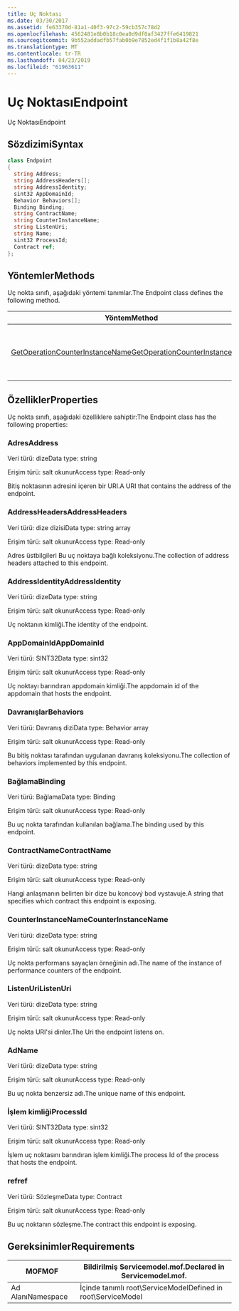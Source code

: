 ```yaml
---
title: Uç Noktası
ms.date: 03/30/2017
ms.assetid: fe63370d-81a1-40f3-97c2-59cb357c78d2
ms.openlocfilehash: 4562481e8b0b18c0ea0d9df0af3427ffe6419821
ms.sourcegitcommit: 9b552addadfb57fab0b9e7852ed4f1f1b8a42f8e
ms.translationtype: MT
ms.contentlocale: tr-TR
ms.lasthandoff: 04/23/2019
ms.locfileid: "61963611"
---
```

# <a name="endpoint"></a><span data-ttu-id="b5cbc-102">Uç Noktası</span><span class="sxs-lookup"><span data-stu-id="b5cbc-102">Endpoint</span></span>
<span data-ttu-id="b5cbc-103">Uç Noktası</span><span class="sxs-lookup"><span data-stu-id="b5cbc-103">Endpoint</span></span>  
  
## <a name="syntax"></a><span data-ttu-id="b5cbc-104">Sözdizimi</span><span class="sxs-lookup"><span data-stu-id="b5cbc-104">Syntax</span></span>  
  
```csharp
class Endpoint  
{  
  string Address;  
  string AddressHeaders[];  
  string AddressIdentity;  
  sint32 AppDomainId;  
  Behavior Behaviors[];  
  Binding Binding;  
  string ContractName;  
  string CounterInstanceName;  
  string ListenUri;  
  string Name;  
  sint32 ProcessId;  
  Contract ref;  
};  
```  
  
## <a name="methods"></a><span data-ttu-id="b5cbc-105">Yöntemler</span><span class="sxs-lookup"><span data-stu-id="b5cbc-105">Methods</span></span>  
 <span data-ttu-id="b5cbc-106">Uç nokta sınıfı, aşağıdaki yöntemi tanımlar.</span><span class="sxs-lookup"><span data-stu-id="b5cbc-106">The Endpoint class defines the following method.</span></span>  
  
|<span data-ttu-id="b5cbc-107">Yöntem</span><span class="sxs-lookup"><span data-stu-id="b5cbc-107">Method</span></span>|<span data-ttu-id="b5cbc-108">Açıklama</span><span class="sxs-lookup"><span data-stu-id="b5cbc-108">Description</span></span>|  
|------------|-----------------|  
|[<span data-ttu-id="b5cbc-109">GetOperationCounterInstanceName</span><span class="sxs-lookup"><span data-stu-id="b5cbc-109">GetOperationCounterInstanceName</span></span>](../../../../../docs/framework/wcf/diagnostics/wmi/getoperationcounterinstancename.md)|<span data-ttu-id="b5cbc-110">İşlemi performans sayacı örneği adını alır.</span><span class="sxs-lookup"><span data-stu-id="b5cbc-110">Retrieves the operation performance counter instance name</span></span>|  
  
## <a name="properties"></a><span data-ttu-id="b5cbc-111">Özellikler</span><span class="sxs-lookup"><span data-stu-id="b5cbc-111">Properties</span></span>  
 <span data-ttu-id="b5cbc-112">Uç nokta sınıfı, aşağıdaki özelliklere sahiptir:</span><span class="sxs-lookup"><span data-stu-id="b5cbc-112">The Endpoint class has the following properties:</span></span>  
  
### <a name="address"></a><span data-ttu-id="b5cbc-113">Adres</span><span class="sxs-lookup"><span data-stu-id="b5cbc-113">Address</span></span>  
 <span data-ttu-id="b5cbc-114">Veri türü: dize</span><span class="sxs-lookup"><span data-stu-id="b5cbc-114">Data type: string</span></span>  
  
 <span data-ttu-id="b5cbc-115">Erişim türü: salt okunur</span><span class="sxs-lookup"><span data-stu-id="b5cbc-115">Access type: Read-only</span></span>  
  
 <span data-ttu-id="b5cbc-116">Bitiş noktasının adresini içeren bir URI.</span><span class="sxs-lookup"><span data-stu-id="b5cbc-116">A URI that contains the address of the endpoint.</span></span>  
  
### <a name="addressheaders"></a><span data-ttu-id="b5cbc-117">AddressHeaders</span><span class="sxs-lookup"><span data-stu-id="b5cbc-117">AddressHeaders</span></span>  
 <span data-ttu-id="b5cbc-118">Veri türü: dize dizisi</span><span class="sxs-lookup"><span data-stu-id="b5cbc-118">Data type: string array</span></span>  
  
 <span data-ttu-id="b5cbc-119">Erişim türü: salt okunur</span><span class="sxs-lookup"><span data-stu-id="b5cbc-119">Access type: Read-only</span></span>  
  
 <span data-ttu-id="b5cbc-120">Adres üstbilgileri Bu uç noktaya bağlı koleksiyonu.</span><span class="sxs-lookup"><span data-stu-id="b5cbc-120">The collection of address headers attached to this endpoint.</span></span>  
  
### <a name="addressidentity"></a><span data-ttu-id="b5cbc-121">AddressIdentity</span><span class="sxs-lookup"><span data-stu-id="b5cbc-121">AddressIdentity</span></span>  
 <span data-ttu-id="b5cbc-122">Veri türü: dize</span><span class="sxs-lookup"><span data-stu-id="b5cbc-122">Data type: string</span></span>  
  
 <span data-ttu-id="b5cbc-123">Erişim türü: salt okunur</span><span class="sxs-lookup"><span data-stu-id="b5cbc-123">Access type: Read-only</span></span>  
  
 <span data-ttu-id="b5cbc-124">Uç noktanın kimliği.</span><span class="sxs-lookup"><span data-stu-id="b5cbc-124">The identity of the endpoint.</span></span>  
  
### <a name="appdomainid"></a><span data-ttu-id="b5cbc-125">AppDomainId</span><span class="sxs-lookup"><span data-stu-id="b5cbc-125">AppDomainId</span></span>  
 <span data-ttu-id="b5cbc-126">Veri türü: SINT32</span><span class="sxs-lookup"><span data-stu-id="b5cbc-126">Data type: sint32</span></span>  
  
 <span data-ttu-id="b5cbc-127">Erişim türü: salt okunur</span><span class="sxs-lookup"><span data-stu-id="b5cbc-127">Access type: Read-only</span></span>  
  
 <span data-ttu-id="b5cbc-128">Uç noktayı barındıran appdomain kimliği.</span><span class="sxs-lookup"><span data-stu-id="b5cbc-128">The appdomain id of the appdomain that hosts the endpoint.</span></span>  
  
### <a name="behaviors"></a><span data-ttu-id="b5cbc-129">Davranışlar</span><span class="sxs-lookup"><span data-stu-id="b5cbc-129">Behaviors</span></span>  
 <span data-ttu-id="b5cbc-130">Veri türü: Davranış dizi</span><span class="sxs-lookup"><span data-stu-id="b5cbc-130">Data type: Behavior array</span></span>  
  
 <span data-ttu-id="b5cbc-131">Erişim türü: salt okunur</span><span class="sxs-lookup"><span data-stu-id="b5cbc-131">Access type: Read-only</span></span>  
  
 <span data-ttu-id="b5cbc-132">Bu bitiş noktası tarafından uygulanan davranış koleksiyonu.</span><span class="sxs-lookup"><span data-stu-id="b5cbc-132">The collection of behaviors implemented by this endpoint.</span></span>  
  
### <a name="binding"></a><span data-ttu-id="b5cbc-133">Bağlama</span><span class="sxs-lookup"><span data-stu-id="b5cbc-133">Binding</span></span>  
 <span data-ttu-id="b5cbc-134">Veri türü: Bağlama</span><span class="sxs-lookup"><span data-stu-id="b5cbc-134">Data type: Binding</span></span>  
  
 <span data-ttu-id="b5cbc-135">Erişim türü: salt okunur</span><span class="sxs-lookup"><span data-stu-id="b5cbc-135">Access type: Read-only</span></span>  
  
 <span data-ttu-id="b5cbc-136">Bu uç nokta tarafından kullanılan bağlama.</span><span class="sxs-lookup"><span data-stu-id="b5cbc-136">The binding used by this endpoint.</span></span>  
  
### <a name="contractname"></a><span data-ttu-id="b5cbc-137">ContractName</span><span class="sxs-lookup"><span data-stu-id="b5cbc-137">ContractName</span></span>  
 <span data-ttu-id="b5cbc-138">Veri türü: dize</span><span class="sxs-lookup"><span data-stu-id="b5cbc-138">Data type: string</span></span>  
  
 <span data-ttu-id="b5cbc-139">Erişim türü: salt okunur</span><span class="sxs-lookup"><span data-stu-id="b5cbc-139">Access type: Read-only</span></span>  
  
 <span data-ttu-id="b5cbc-140">Hangi anlaşmanın belirten bir dize bu koncový bod vystavuje.</span><span class="sxs-lookup"><span data-stu-id="b5cbc-140">A string that specifies which contract this endpoint is exposing.</span></span>  
  
### <a name="counterinstancename"></a><span data-ttu-id="b5cbc-141">CounterInstanceName</span><span class="sxs-lookup"><span data-stu-id="b5cbc-141">CounterInstanceName</span></span>  
 <span data-ttu-id="b5cbc-142">Veri türü: dize</span><span class="sxs-lookup"><span data-stu-id="b5cbc-142">Data type: string</span></span>  
  
 <span data-ttu-id="b5cbc-143">Erişim türü: salt okunur</span><span class="sxs-lookup"><span data-stu-id="b5cbc-143">Access type: Read-only</span></span>  
  
 <span data-ttu-id="b5cbc-144">Uç nokta performans sayaçları örneğinin adı.</span><span class="sxs-lookup"><span data-stu-id="b5cbc-144">The name of the instance of performance counters of the endpoint.</span></span>  
  
### <a name="listenuri"></a><span data-ttu-id="b5cbc-145">ListenUri</span><span class="sxs-lookup"><span data-stu-id="b5cbc-145">ListenUri</span></span>  
 <span data-ttu-id="b5cbc-146">Veri türü: dize</span><span class="sxs-lookup"><span data-stu-id="b5cbc-146">Data type: string</span></span>  
  
 <span data-ttu-id="b5cbc-147">Erişim türü: salt okunur</span><span class="sxs-lookup"><span data-stu-id="b5cbc-147">Access type: Read-only</span></span>  
  
 <span data-ttu-id="b5cbc-148">Uç nokta URI'si dinler.</span><span class="sxs-lookup"><span data-stu-id="b5cbc-148">The Uri the endpoint listens on.</span></span>  
  
### <a name="name"></a><span data-ttu-id="b5cbc-149">Ad</span><span class="sxs-lookup"><span data-stu-id="b5cbc-149">Name</span></span>  
 <span data-ttu-id="b5cbc-150">Veri türü: dize</span><span class="sxs-lookup"><span data-stu-id="b5cbc-150">Data type: string</span></span>  
  
 <span data-ttu-id="b5cbc-151">Erişim türü: salt okunur</span><span class="sxs-lookup"><span data-stu-id="b5cbc-151">Access type: Read-only</span></span>  
  
 <span data-ttu-id="b5cbc-152">Bu uç nokta benzersiz adı.</span><span class="sxs-lookup"><span data-stu-id="b5cbc-152">The unique name of this endpoint.</span></span>  
  
### <a name="processid"></a><span data-ttu-id="b5cbc-153">İşlem kimliği</span><span class="sxs-lookup"><span data-stu-id="b5cbc-153">ProcessId</span></span>  
 <span data-ttu-id="b5cbc-154">Veri türü: SINT32</span><span class="sxs-lookup"><span data-stu-id="b5cbc-154">Data type: sint32</span></span>  
  
 <span data-ttu-id="b5cbc-155">Erişim türü: salt okunur</span><span class="sxs-lookup"><span data-stu-id="b5cbc-155">Access type: Read-only</span></span>  
  
 <span data-ttu-id="b5cbc-156">İşlem uç noktasını barındıran işlem kimliği.</span><span class="sxs-lookup"><span data-stu-id="b5cbc-156">The process Id of the process that hosts the endpoint.</span></span>  
  
### <a name="ref"></a><span data-ttu-id="b5cbc-157">ref</span><span class="sxs-lookup"><span data-stu-id="b5cbc-157">ref</span></span>  
 <span data-ttu-id="b5cbc-158">Veri türü: Sözleşme</span><span class="sxs-lookup"><span data-stu-id="b5cbc-158">Data type: Contract</span></span>  
  
 <span data-ttu-id="b5cbc-159">Erişim türü: salt okunur</span><span class="sxs-lookup"><span data-stu-id="b5cbc-159">Access type: Read-only</span></span>  
  
 <span data-ttu-id="b5cbc-160">Bu uç noktanın sözleşme.</span><span class="sxs-lookup"><span data-stu-id="b5cbc-160">The contract this endpoint is exposing.</span></span>  
  
## <a name="requirements"></a><span data-ttu-id="b5cbc-161">Gereksinimler</span><span class="sxs-lookup"><span data-stu-id="b5cbc-161">Requirements</span></span>  
  
|<span data-ttu-id="b5cbc-162">MOF</span><span class="sxs-lookup"><span data-stu-id="b5cbc-162">MOF</span></span>|<span data-ttu-id="b5cbc-163">Bildirilmiş Servicemodel.mof.</span><span class="sxs-lookup"><span data-stu-id="b5cbc-163">Declared in Servicemodel.mof.</span></span>|  
|---------|-----------------------------------|  
|<span data-ttu-id="b5cbc-164">Ad Alanı</span><span class="sxs-lookup"><span data-stu-id="b5cbc-164">Namespace</span></span>|<span data-ttu-id="b5cbc-165">İçinde tanımlı root\ServiceModel</span><span class="sxs-lookup"><span data-stu-id="b5cbc-165">Defined in root\ServiceModel</span></span>|
